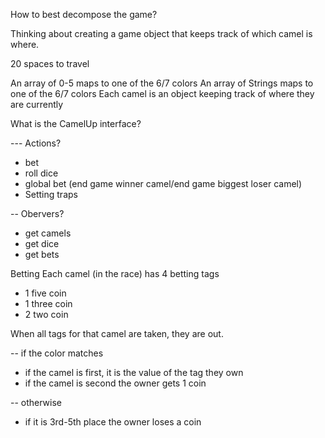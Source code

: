 

How to best decompose the game?

Thinking about creating a game object that keeps track of which camel is where.

20 spaces to travel

An array of 0-5 maps to one of the 6/7 colors
An array of Strings maps to one of the 6/7 colors
Each camel is an object keeping track of where they are currently


What is the CamelUp interface?

--- Actions?
- bet
- roll dice
- global bet (end game winner camel/end game biggest loser camel)
- Setting traps 

-- Obervers?
- get camels
- get dice
- get bets

Betting
Each camel (in the race) has 4 betting tags
- 1 five coin
- 1 three coin
- 2 two coin

When all tags for that camel are taken, they are out.

-- if the color matches
- if the camel is first, it is the value of the tag they own
- if the camel is second the owner gets 1 coin

-- otherwise
- if it is 3rd-5th place the owner loses a coin
